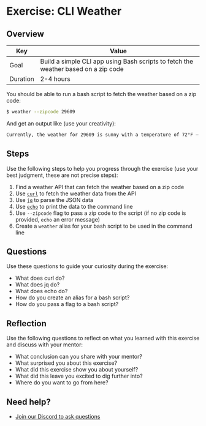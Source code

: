 # Exercise: CLI Weather

## Overview

| Key | Value |
| --- | --- |
| Goal | Build a simple CLI app using Bash scripts to fetch the weather based on a zip code |
| Duration | 2-4 hours |

You should be able to run a bash script to fetch the weather based on a zip code:

```bash
$ weather --zipcode 29609
```

And get an output like (use your creativity):

```bash
Currently, the weather for 29609 is sunny with a temperature of 72°F — have a nice day!
```

## Steps

Use the following steps to help you progress through the exercise (use your best judgment, these are not precise steps):

1. Find a weather API that can fetch the weather based on a zip code
2. Use [`curl`](https://man7.org/linux/man-pages/man1/curl.1.html) to fetch the weather data from the API
3. Use [`jq`](https://stedolan.github.io/jq/) to parse the JSON data
4. Use [`echo`](https://man7.org/linux/man-pages/man1/echo.1.html) to print the data to the command line
5. Use `--zipcode` flag to pass a zip code to the script (if no zip code is provided, `echo` an error message)
6. Create a `weather` alias for your bash script to be used in the command line

## Questions

Use these questions to guide your curiosity during the exercise:

- What does curl do?
- What does jq do?
- What does echo do?
- How do you create an alias for a bash script?
- How do you pass a flag to a bash script?

## Reflection

Use the following questions to reflect on what you learned with this exercise and discuss with your mentor:

- What conclusion can you share with your mentor?
- What surprised you about this exercise?
- What did this exercise show you about yourself?
- What did this leave you excited to dig further into? 
- Where do you want to go from here?

## Need help?

- [Join our Discord to ask questions](https://discord.gg/bDVYvG3Czd)
